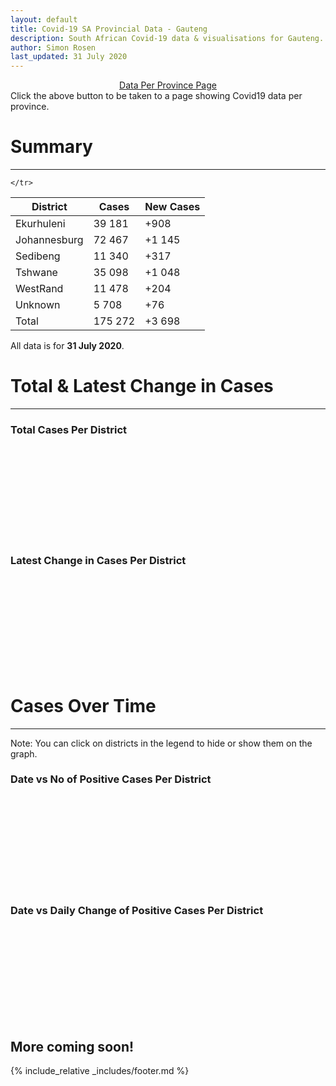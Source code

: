 ```yaml
---
layout: default
title: Covid-19 SA Provincial Data - Gauteng
description: South African Covid-19 data & visualisations for Gauteng. <br>Contains data for confirmed cases, tests, recoveries, deaths & active cases.
author: Simon Rosen
last_updated: 31 July 2020
---
```

<center><a href="/provinces" class="btn alt_btn_col">Data Per Province Page</a></center> 
Click the above button to be taken to a page showing Covid19 data per province. 

# Summary
___

<table>
<thead>
	<tr class="header">
		<th>District</th>
		<th>Cases</th>
		<th>New Cases</th>

	</tr>
</thead>
<tbody>
	<tr>
		<td class="index" markdown="span">Ekurhuleni</td>
		<td  markdown="span">39 181</td>
		<td  markdown="span">+908</td>
	</tr>
	<tr>
		<td class="index" markdown="span">Johannesburg</td>
		<td  markdown="span">72 467</td>
		<td  markdown="span">+1 145</td>
	</tr>
	<tr>
		<td class="index" markdown="span">Sedibeng</td>
		<td  markdown="span">11 340</td>
		<td  markdown="span">+317</td>
	</tr>
	<tr>
		<td class="index" markdown="span">Tshwane</td>
		<td  markdown="span">35 098</td>
		<td  markdown="span">+1 048</td>
	</tr>
	<tr>
		<td class="index" markdown="span">WestRand</td>
		<td  markdown="span">11 478</td>
		<td  markdown="span">+204</td>
	</tr>
	<tr>
		<td class="index" markdown="span">Unknown</td>
		<td  markdown="span">5 708</td>
		<td  markdown="span">+76</td>
	</tr>
	<tr>
		<td class="index total" markdown="span">Total</td>
		<td class="total" markdown="span">175 272</td>
		<td class="total" markdown="span">+3 698</td>
	</tr>
</tbody>
</table>

All data is for **31 July 2020**.

# Total & Latest Change in Cases

___

### Total Cases Per District
<div class="iframeDiv" align="center">
    <iframe class="lazy pieChart" data-src="tot_cases_per_district_gp.html" scrolling="no" frameborder="0"></iframe>
</div>

### Latest Change in Cases Per District
<div class="iframeDiv" align="center">
    <iframe class="lazy pieChart" data-src="latest_change_cases_per_district_gp.html" scrolling="no" frameborder="0"></iframe>
</div>

# Cases Over Time

___
Note: You can click on districts in the legend to hide or show them on the graph.
### Date vs No of Positive Cases Per District
<div class="iframeDiv" align="center">
    <iframe class="lazy" data-src="date_vs_cases_per_district_gp.html" scrolling="no" frameborder="0"></iframe>
</div>

### Date vs Daily Change of Positive Cases Per District
<div class="iframeDiv" align="center">
    <iframe class="lazy" data-src="date_vs_daily_cases_per_district_gp.html" scrolling="no" frameborder="0"></iframe>
</div>

## More coming soon!

{% include_relative _includes/footer.md %}